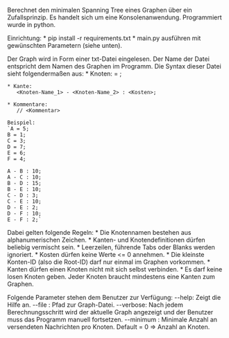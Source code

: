 Berechnet den minimalen Spanning Tree eines Graphen über ein Zufallsprinzip. Es handelt sich um eine Konsolenanwendung. Programmiert wurde in python.

Einrichtung: 
	* pip install -r requirements.txt
	* main.py ausführen mit gewünschten Parametern (siehe unten).

Der Graph wird in Form einer txt-Datei eingelesen. Der Name der Datei entspricht dem Namen des Graphen im Programm. Die Syntax dieser Datei sieht folgendermaßen aus:
	* Knoten: 
	   <Knoten-Name> = <Knoten-ID>;
	
	* Kante:
	   <Knoten-Name_1> - <Knoten-Name_2> : <Kosten>;

	* Kommentare:
	   // <Kommentar>

	Beispiel:
	`A = 5;
 	B = 1;
 	C = 3;
 	D = 7;
 	E = 6;
	F = 4;

	A - B : 10;
 	A - C : 10;
 	B - D : 15;
 	B - E : 10;
 	C - D : 3;
 	C - E : 10;
 	D - E : 2;
 	D - F : 10;
 	E - F : 2;`

Dabei gelten folgende Regeln:
	* Die Knotennamen bestehen aus alphanumerischen Zeichen.
	* Kanten- und Knotendefinitionen dürfen beliebig vermischt sein.
	* Leerzeilen, führende Tabs oder Blanks werden ignoriert.
	* Kosten dürfen keine Werte <= 0 annehmen.
	* Die kleinste Konten-ID (also die Root-ID) darf nur einmal im Graphen vorkommen.
	* Kanten dürfen einen Knoten nicht mit sich selbst verbinden.
	* Es darf keine losen Knoten geben. Jeder Knoten braucht mindestens eine Kanten zum Graphen.

Folgende Parameter stehen dem Benutzer zur Verfügung:
--help: Zeigt die Hilfe an.
--file <Dateipfad>: Pfad zur Graph-Datei.
--verbose: Nach jedem Berechnungsschritt wird der aktuelle Graph angezeigt und der Benutzer muss das Programm manuell fortsetzen.
--minimum <Schritte>: Minimale Anzahl an versendeten Nachrichten pro Knoten. Default = 0 => Anzahl an Knoten.
 